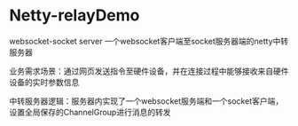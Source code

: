 # Netty-relayDemo
 websocket-socket server
 一个websocket客户端至socket服务器端的netty中转服务器
 
 业务需求场景：通过网页发送指令至硬件设备，并在连接过程中能够接收来自硬件设备的实时参数信息

 中转服务器逻辑：服务器内实现了一个websocket服务端和一个socket客户端，设置全局保存的ChannelGroup进行消息的转发
